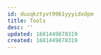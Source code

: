 ```yaml
---
id: duuqkztyvt9961yyyidxdpm
title: Tools
desc: ''
updated: 1681449878319
created: 1681449878319
---
```

